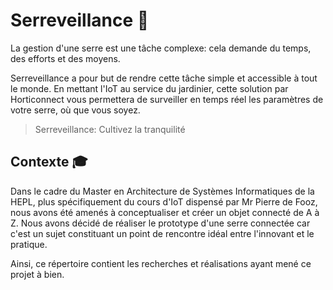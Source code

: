 # Serreveillance :house_with_garden:
La gestion d'une serre est une tâche complexe: cela demande du temps, des efforts et des moyens.

Serreveillance a pour but de rendre cette tâche simple et accessible à tout le monde. En mettant l'IoT au service du jardinier, cette solution par Horticonnect vous permettera de surveiller en temps réel les paramètres de votre serre, où que vous soyez.

> Serreveillance: Cultivez la tranquilité
## Contexte :mortar_board:
Dans le cadre du Master en Architecture de Systèmes Informatiques de la HEPL, plus spécifiquement du cours d'IoT dispensé par Mr Pierre de Fooz, nous avons été amenés à conceptualiser et créer un objet connecté de A à Z. Nous avons décidé de réaliser le prototype d'une serre connectée car c'est un sujet constituant un point de rencontre idéal entre l'innovant et le pratique.

Ainsi, ce répertoire contient les recherches et réalisations ayant mené ce projet à bien.
